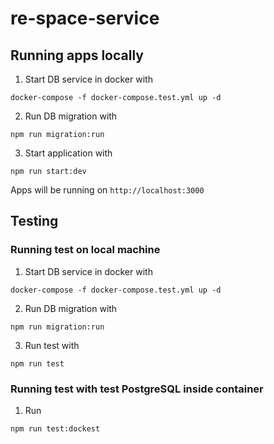 # re-space-service

## Running apps locally
1. Start DB service in docker with
 
`docker-compose -f docker-compose.test.yml up -d`

2. Run DB migration with

`npm run migration:run`

3. Start application with 

`npm run start:dev`

Apps will be running on  `http://localhost:3000`

## Testing
### Running test on local machine
1. Start DB service in docker with 

`docker-compose -f docker-compose.test.yml up -d`

2. Run DB migration with 
 
`npm run migration:run`

3. Run test with

`npm run test`

### Running test with test PostgreSQL inside container
1. Run 

`npm run test:dockest`
